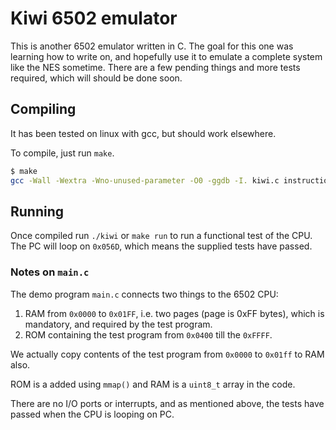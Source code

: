 # Kiwi 6502 emulator

This is another 6502 emulator written in C. The goal for this one was learning
how to write on, and hopefully use it to emulate a complete system like the NES
sometime. There are a few pending things and more tests required, which will
should be done soon.

## Compiling

It has been tested on linux with gcc, but should work elsewhere.

To compile, just run `make`.

```bash
$ make
gcc -Wall -Wextra -Wno-unused-parameter -O0 -ggdb -I. kiwi.c instructions.c main.c -o kiwi
```

## Running

Once compiled run `./kiwi` or `make run` to run a functional test of the CPU.
The PC will loop on `0x056D`, which means the supplied tests have passed.

### Notes on `main.c`

The demo program `main.c` connects two things to the 6502 CPU:

1. RAM from `0x0000` to `0x01FF`, i.e. two pages (page is 0xFF bytes), which is
mandatory, and required by the test program.
2. ROM containing the test program from `0x0400` till the `0xFFFF`.

We actually copy contents of the test program from `0x0000` to `0x01ff` to RAM
also.

ROM is a added using `mmap()` and RAM is a `uint8_t` array in the code.

There are no I/O ports or interrupts, and as mentioned above, the tests have
passed when the CPU is looping on PC.
